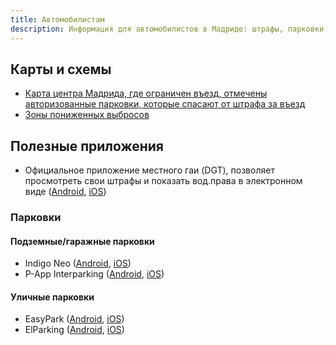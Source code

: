 ```yaml
---
title: Автомобилистам
description: Информация для автомобилистов в Мадриде: штрафы, парковки, зоны пониженных выбросов, полезные приложения
---
```


## Карты и схемы

- [Карта центра Мадрида, где ограничен въезд, отмечены авторизованные парковки, которые спасают от штрафа за въезд](https://www.madrid.es/UnidadesDescentralizadas/UDCMovilidadTransportes/AreaCentral/02Ambito/Madrid%20Central_271219.pdf)
- [Зоны пониженных выбросов](https://www.madrid.es/portales/munimadrid/es/Inicio/Movilidad-y-transportes/Zonas-de-Bajas-Emisiones/Madrid-Zona-de-Bajas-Emisiones/Madrid-Zona-de-Bajas-Emisiones-ZBE-/?vgnextfmt=default&vgnextoid=93e63877029eb710VgnVCM1000001d4a900aRCRD&vgnextchannel=d2d2edf0f70ab710VgnVCM2000001f4a900aRCRD)

## Полезные приложения

- Официальное приложение местного гаи (DGT), позволяет просмотреть свои штрафы и показать вод.права в электронном виде ([Android](https://play.google.com/store/apps/details?id=com.dgt.midgt), [iOS](https://apps.apple.com/es/app/midgt/id1463054197?platform=iphone))

### Парковки

#### Подземные/гаражные парковки

- Indigo Neo ([Android](https://play.google.com/store/apps/details?id=com.opngo.live), [iOS](https://apps.apple.com/es/app/indigo-neo-ex-opngo/id1109398417))
- P-App Interparking ([Android](https://play.google.com/store/apps/details?id=ipkhApp.Droid), [iOS](https://apps.apple.com/es/app/p-app/id1219330408))

#### Уличные парковки

- EasyPark ([Android](https://play.google.com/store/apps/details?id=dk.easypark.android), [iOS](https://apps.apple.com/es/app/easypark-parking-made-easy/id449594317?l=en-GB))
- ElParking ([Android](https://play.google.com/store/apps/details?id=com.elparking.elparking), [iOS](https://apps.apple.com/es/app/elparking-app-para-conductores/id1120207710))
